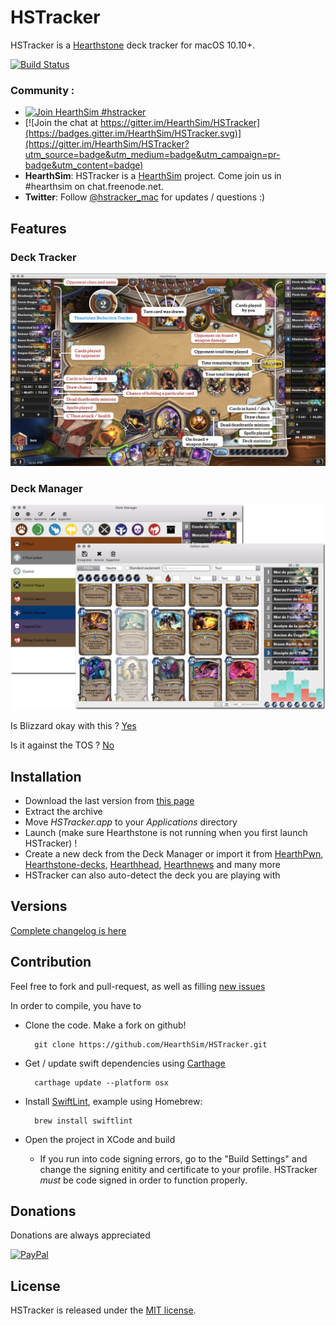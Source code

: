 # HSTracker

HSTracker is a [Hearthstone](http://www.playhearthstone.com/) deck tracker for macOS 10.10+.

[![Build Status](https://travis-ci.org/HearthSim/HSTracker.svg?branch=master)](https://travis-ci.org/HearthSim/HSTracker)

### Community : 
- [![Join HearthSim #hstracker](https://img.shields.io/badge/discord-join%20chat-blue.svg)](https://discord.gg/hearthsim-devs)
- [![Join the chat at https://gitter.im/HearthSim/HSTracker](https://badges.gitter.im/HearthSim/HSTracker.svg)](https://gitter.im/HearthSim/HSTracker?utm_source=badge&utm_medium=badge&utm_campaign=pr-badge&utm_content=badge)
- **HearthSim**: HSTracker is a [HearthSim](https://hearthsim.info) project. Come join us in #hearthsim on chat.freenode.net.
- **Twitter**: Follow [@hstracker_mac](https://twitter.com/hstracker_mac) for updates / questions :)

## Features
### Deck Tracker
![Deck Tracker](https://github.com/HearthSim/HSTracker/blob/master/hstracker.jpg)

### Deck Manager
![Deck Manager](https://github.com/HearthSim/HSTracker/blob/master/manager.jpg)

Is Blizzard okay with this ?
[Yes](https://twitter.com/bdbrode/status/511151446038179840)

Is it against the TOS ?
[No](https://twitter.com/CM_Zeriyah/status/589171381381672960)

## Installation
- Download the last version from [this page](https://hsdecktracker.net/hstracker/download/)
- Extract the archive
- Move _HSTracker.app_ to your _Applications_ directory
- Launch (make sure Hearthstone is not running when you first launch HSTracker) !
- Create a new deck from the Deck Manager or import it from [HearthPwn](http://www.hearthpwn.com), [Hearthstone-decks](http://www.hearthstone-decks.com), [Hearthhead](http://www.hearthhead.com/), [Hearthnews](http://www.hearthnews.fr/) and many more
- HSTracker can also auto-detect the deck you are playing with

## Versions
[Complete changelog is here](versions.markdown)

## Contribution
Feel free to fork and pull-request, as well as filling [new issues](https://github.com/HearthSim/HSTracker/issues)

In order to compile, you have to
- Clone the code.  Make a fork on github!

        git clone https://github.com/HearthSim/HSTracker.git

- Get / update swift dependencies using [Carthage](https://github.com/Carthage/Carthage/blob/master/README.md#installing-carthage)

        carthage update --platform osx

- Install [SwiftLint](https://github.com/realm/SwiftLint/blob/master/README.md#installation), example using Homebrew:

        brew install swiftlint

- Open the project in XCode and build
  - If you run into code signing errors, go to the "Build Settings" and change the signing enitity and certificate to your profile. HSTracker _must_ be code signed in order to function properly. 

## Donations
Donations are always appreciated

[![PayPal](https://www.paypalobjects.com/en_US/i/btn/btn_donate_SM.gif)](https://www.paypal.com/cgi-bin/webscr?cmd=_donations&business=bmichotte%40gmail%2ecom&lc=US&item_name=HSTracker&currency_code=EUR&bn=PP%2dDonationsBF%3abtn_donate_SM%2egif%3aNonHosted)

## License

HSTracker is released under the [MIT license](LICENSE).
